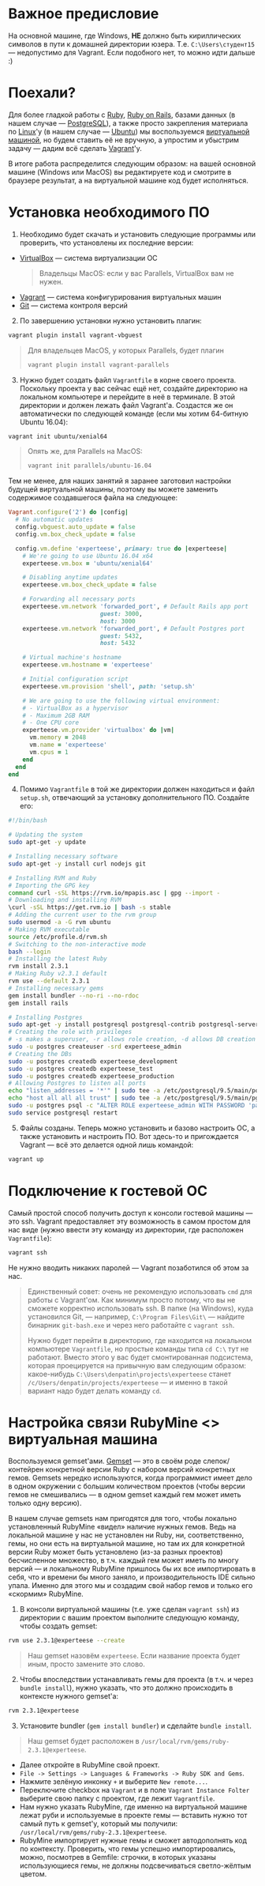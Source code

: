 Важное предисловие
==================

На основной машине, где Windows, **НЕ** должно быть кириллических символов в пути к домашней директории юзера. Т.е. `C:\Users\студент15` — недопустимо для Vagrant. Если подобного нет, то можно идти дальше :)

Поехали?
========

Для более гладкой работы с [Ruby](https://ru.wikipedia.org/wiki/Ruby), [Ruby on Rails](https://ru.wikipedia.org/wiki/Ruby_on_Rails), базами данных (в нашем случае — [PostgreSQL](https://ru.wikipedia.org/wiki/PostgreSQL)), а также просто закрепления материала по [Linux](https://ru.wikipedia.org/wiki/Linux)'у (в нашем случае — [Ubuntu](https://ru.wikipedia.org/wiki/Ubuntu)) мы воспользуемся [виртуальной машиной](https://ru.wikipedia.org/wiki/%D0%92%D0%B8%D1%80%D1%82%D1%83%D0%B0%D0%BB%D1%8C%D0%BD%D0%B0%D1%8F_%D0%BC%D0%B0%D1%88%D0%B8%D0%BD%D0%B0), но будем ставить её не вручную, а упростим и убыстрим задачу — дадим всё сделать [Vagrant](https://www.vagrantup.com/docs/why-vagrant)'у.

В итоге работа распределится следующим образом: на вашей основной машине (Windows или MacOS) вы редактируете код и смотрите в браузере результат, а на виртуальной машине код будет исполняться.

Установка необходимого ПО
=========================

1. Необходимо будет скачать и установить следующие программы или проверить, что установлены их последние версии:

  * [VirtualBox](https://www.virtualbox.org/wiki/Downloads) — система виртуализации ОС
    > Владельцы MacOS: если у вас Parallels, VirtualBox вам не нужен.
  * [Vagrant](https://www.vagrantup.com/downloads.html) — система конфигурирования виртуальных машин
  * [Git](https://git-scm.com/downloads) — система контроля версий

2. По завершению установки нужно установить плагин:

  ```bash
  vagrant plugin install vagrant-vbguest
  ```

  > Для владельцев MacOS, у которых Parallels, будет плагин
  > ```bash
  > vagrant plugin install vagrant-parallels
  > ```

3. Нужно будет создать файл `Vagrantfile` в корне своего проекта. Поскольку проекта у вас сейчас ещё нет, создайте директорию на локальном компьютере и перейдите в неё в терминале. В этой директории и должен лежать файл Vagrant'а. Создастся же он автоматически по следующей команде (если мы хотим 64-битную Ubuntu 16.04):

  ```bash
  vagrant init ubuntu/xenial64
  ```
  
  > Опять же, для Parallels на MacOS:
  > ```bash
  > vagrant init parallels/ubuntu-16.04
  > ```

  Тем не менее, для наших занятий я заранее заготовил настройки будущей виртуальной машины, поэтому вы можете заменить содержимое создавшегося файла на следующее:

  ```ruby
  Vagrant.configure('2') do |config|
    # No automatic updates
    config.vbguest.auto_update = false
    config.vm.box_check_update = false

    config.vm.define 'experteese', primary: true do |experteese|
      # We're going to use Ubuntu 16.04 x64
      experteese.vm.box = 'ubuntu/xenial64'

      # Disabling anytime updates
      experteese.vm.box_check_update = false

      # Forwarding all necessary ports
      experteese.vm.network 'forwarded_port', # Default Rails app port
                            guest: 3000,
                            host: 3000
      experteese.vm.network 'forwarded_port', # Default Postgres port
                            guest: 5432,
                            host: 5432

      # Virtual machine's hostname
      experteese.vm.hostname = 'experteese'

      # Initial configuration script
      experteese.vm.provision 'shell', path: 'setup.sh'

      # We are going to use the following virtual environment:
      # - VirtualBox as a hypervisor
      # - Maximum 2GB RAM
      # - One CPU core
      experteese.vm.provider 'virtualbox' do |vm|
        vm.memory = 2048
        vm.name = 'experteese'
        vm.cpus = 1
      end
    end
  end
  ```

4. Помимо `Vagrantfile` в той же директории должен находиться и файл `setup.sh`, отвечающий за установку дополнительного ПО. Создайте его:

  ```bash
  #!/bin/bash

  # Updating the system
  sudo apt-get -y update

  # Installing necessary software
  sudo apt-get -y install curl nodejs git

  # Installing RVM and Ruby
  # Importing the GPG key
  command curl -sSL https://rvm.io/mpapis.asc | gpg --import -
  # Downloading and installing RVM
  \curl -sSL https://get.rvm.io | bash -s stable
  # Adding the current user to the rvm group
  sudo usermod -a -G rvm ubuntu
  # Making RVM executable
  source /etc/profile.d/rvm.sh
  # Switching to the non-interactive mode
  bash --login
  # Installing the latest Ruby
  rvm install 2.3.1
  # Making Ruby v2.3.1 default
  rvm use --default 2.3.1
  # Installing necessary gems
  gem install bundler --no-ri --no-rdoc
  gem install rails

  # Installing Postgres
  sudo apt-get -y install postgresql postgresql-contrib postgresql-server-dev-9.5
  # Creating the role with privileges
  # -s makes a superuser, -r allows role creation, -d allows DB creation
  sudo -u postgres createuser -srd experteese_admin
  # Creating the DBs
  sudo -u postgres createdb experteese_development
  sudo -u postgres createdb experteese_test
  sudo -u postgres createdb experteese_production
  # Allowing Postgres to listen all ports
  echo "listen_addresses = '*'" | sudo tee -a /etc/postgresql/9.5/main/postgresql.conf
  echo "host all all all trust" | sudo tee -a /etc/postgresql/9.5/main/pg_hba.conf
  sudo -u postgres psql -c "ALTER ROLE experteese_admin WITH PASSWORD 'password';"
  sudo service postgresql restart
  ```

5. Файлы созданы. Теперь можно установить и базово настроить ОС, а также установить и настроить ПО. Вот здесь-то и пригождается Vagrant — всё это делается одной лишь командой:

  ```bash
  vagrant up
  ```

Подключение к гостевой ОС
=========================

Самый простой способ получить доступ к консоли гостевой машины — это ssh. Vagrant предоставляет эту возможность в самом простом для нас виде (нужно ввести эту команду из директории, где расположен `Vagrantfile`):

```bash
vagrant ssh
```

Не нужно вводить никаких паролей — Vagrant позаботился об этом за нас.

> Единственный совет: очень не рекомендую использовать `cmd` для работы с Vagrant'ом. Как минимум просто потому, что вы не сможете корректно использовать ssh. В папке (на Windows), куда установился Git, — например, `C:\Program Files\Git\` — найдите бинарник `git-bash.exe` и через него работайте с `vagrant ssh`.
>
> Нужно будет перейти в директорию, где находится на локальном компьютере `Vagrantfile`, но простые команды типа `cd C:\` тут не работают. Вместо этого у вас будет смонтированная подсистема, которая проецируется на привычную вам следующим образом: какое-нибудь `C:\Users\denpatin\projects\experteese` станет `/c/Users/denpatin/projects/experteese` — и именно в такой вариант надо будет делать команду `cd`.

Настройка связи RubyMine <> виртуальная машина
==============================================

Воспользуемся gemset'ами. [Gemset](https://rvm.io/gemsets/basics) — это в своём роде слепок/контейрен конкретной версии Ruby с набором версий конкретных гемов. Gemsets нередко используются, когда программист имеет дело в одном окружении с большим количеством проектов (чтобы версии гемов не смешивались — в одном gemset каждый гем может иметь только одну версию).

В нашем случае gemsets нам пригодятся для того, чтобы локально установленный RubyMine «видел» наличие нужных гемов. Ведь на локальной машине у нас не установлен ни Ruby, ни, соответственно, гемы, но они есть на виртуальной машине, но там их для конкретной версии Ruby может быть установлено (из-за разных проектов) бесчисленное множество, в т.ч. каждый гем может иметь по многу версий — и локальному RubyMine пришлось бы их все импортировать в себя, что и времени бы много заняло, и производительность IDE сильно упала. Именно для этого мы и создадим свой набор гемов и только его «скормим» RubyMine.

1. В консоли виртуальной машины (т.е. уже сделан `vagrant ssh`) из директории с вашим проектом выполните следующую команду, чтобы создать gemset:
```bash
rvm use 2.3.1@experteese --create
```
> Наш gemset назовём `experteese`. Если название проекта будет иным, просто замените это слово.

2. Чтобы впоследствии устанавливать гемы для проекта (в т.ч. и через `bundle install`), нужно указать, что это должно происходить в контексте нужного gemset'а:
```bash
rvm 2.3.1@experteese
```
3. Установите bundler (`gem install bundler`) и сделайте `bundle install`.
> Наш gemset будет расположен в `/usr/local/rvm/gems/ruby-2.3.1@experteese`.
* Далее откройте в RubyMine свой проект.
* `File -> Settings -> Languages & Frameworks -> Ruby SDK and Gems`.
* Нажмите зелёную инконку `+` и выберите `New remote...`.
* Переключите checkbox на `Vagrant` и в поле `Vagrant Instance Folter` выберите свою папку с проектом, где лежит `Vagrantfile`.
* Нам нужно указать RubyMine, где именно на виртуальной машине лежат руби и используемые в проекте гемы — вставить нужно тот самый путь к gemset'у, который мы получили: `/usr/local/rvm/gems/ruby-2.3.1@experteese`.
* RubyMine импортирует нужные гемы и сможет автодополнять код по контексту. Проверить, что гемы успешно импортировались, можно, посмотрев в Gemfile: строчки, в которых указаны использующиеся гемы, не должны подсвечиваться светло-жёлтым цветом.
